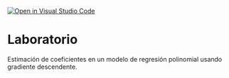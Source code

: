 [![Open in Visual Studio Code](https://classroom.github.com/assets/open-in-vscode-718a45dd9cf7e7f842a935f5ebbe5719a5e09af4491e668f4dbf3b35d5cca122.svg)](https://classroom.github.com/online_ide?assignment_repo_id=12616884&assignment_repo_type=AssignmentRepo)
# Laboratorio

Estimación de coeficientes en un modelo de regresión polinomial usando gradiente descendente.
